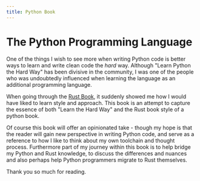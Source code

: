 ```yaml
---
title: Python Book
---
```


# The Python Programming Language

One of the things I wish to see more when writing Python code is better ways to learn and write clean code the _hard_ way. Although "Learn Python the Hard Way" has been divisive in the community, I was one of the people who was undoubtedly influenced when learning the language as an additional programming language.

When going through the [Rust Book](https://doc.rust-lang.org/stable/book/), it suddenly showed me how I would have liked to learn style and approach. This book is an attempt to capture the essence of both "Learn the Hard Way" and the Rust book style of a python book.

Of course this book will offer an opinionated take - though my hope is that the reader will gain new perspective in writing Python code, and serve as a reference to how I like to think about my own toolchain and thought process. Furthermore part of my journey within this book is to help bridge my Python and Rust knowledge, to discuss the differences and nuances and also perhaps help Python programmers migrate to Rust themselves.

Thank you so much for reading.
